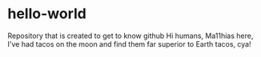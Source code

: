# hello-world
Repository that is created to get to know github
Hi humans,
Ma11hias here, I've had tacos on the moon and find them far superior to Earth tacos, cya!
